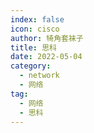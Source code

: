 ```yaml
---
index: false
icon: cisco
author: 犄角套袜子
title: 思科
date: 2022-05-04
category:
  - network
  - 网络
tag:
  - 网络
  - 思科
---
```

